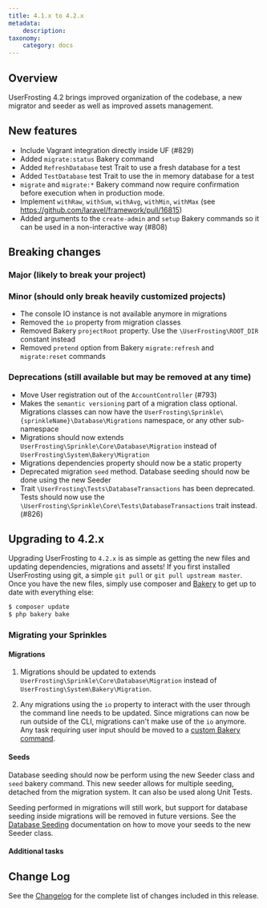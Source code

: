```yaml
---
title: 4.1.x to 4.2.x
metadata:
    description:
taxonomy:
    category: docs
---
```


## Overview

UserFrosting 4.2 brings improved organization of the codebase, a new migrator and seeder as well as improved assets management.

## New features

- Include Vagrant integration directly inside UF (#829)
- Added `migrate:status` Bakery command
- Added `RefreshDatabase` test Trait to use a fresh database for a test
- Added `TestDatabase` test Trait to use the in memory database for a test
- `migrate` and `migrate:*` Bakery command now require confirmation before execution when in production mode.
- Implement `withRaw`, `withSum`, `withAvg`, `withMin`, `withMax` (see https://github.com/laravel/framework/pull/16815)
- Added arguments to the `create-admin` and `setup` Bakery commands so it can be used in a non-interactive way (#808)

## Breaking changes

### Major (likely to break your project)

### Minor (should only break heavily customized projects)
- The console IO instance is not available anymore in migrations
- Removed the `io` property from migration classes
- Removed Bakery `projectRoot` property. Use the `\UserFrosting\ROOT_DIR` constant instead
- Removed `pretend` option from Bakery `migrate:refresh` and `migrate:reset` commands

### Deprecations (still available but may be removed at any time)
- Move User registration out of the `AccountController` (#793)
- Makes the `semantic versioning` part of a migration class optional. Migrations classes can now have the `UserFrosting\Sprinkle\{sprinkleName}\Database\Migrations` namespace, or any other sub-namespace
- Migrations should now extends `UserFrosting\Sprinkle\Core\Database\Migration` instead of `UserFrosting\System\Bakery\Migration`
- Migrations dependencies property should now be a static property
- Deprecated migration `seed` method. Database seeding should now be done using the new Seeder
- Trait `\UserFrosting\Tests\DatabaseTransactions` has been deprecated. Tests should now use the `\UserFrosting\Sprinkle\Core\Tests\DatabaseTransactions` trait instead. (#826)


## Upgrading to 4.2.x

Upgrading UserFrosting to `4.2.x` is as simple as getting the new files and updating dependencies, migrations and assets! If you first installed UserFrosting using git, a simple `git pull` or `git pull upstream master`. Once you have the new files, simply use composer and [Bakery](/cli) to get up to date with everything else:

```bash
$ composer update
$ php bakery bake
```

### Migrating your Sprinkles

#### Migrations

1. Migrations should be updated to extends `UserFrosting\Sprinkle\Core\Database\Migration` instead of `UserFrosting\System\Bakery\Migration`.

2. Any migrations using the `io` property to interact with the user through the command line needs to be updated. Since migrations can now be run outside of the CLI, migrations can't make use of the `io` anymore. Any task requiring user input should be moved to a [custom Bakery command](/cli/custom-commands).

#### Seeds

Database seeding should now be perform using the new Seeder class and `seed` bakery command. This new seeder allows for multiple seeding, detached from the migration system. It can also be used along Unit Tests.

Seeding performed in migrations will still work, but support for database seeding inside migrations will be removed in future versions. See the [Database Seeding](/database/seeding) documentation on how to move your seeds to the new Seeder class.

#### Additional tasks

## Change Log

See the [Changelog](https://github.com/userfrosting/UserFrosting/blob/master/CHANGELOG.md#v420) for the complete list of changes included in this release.
